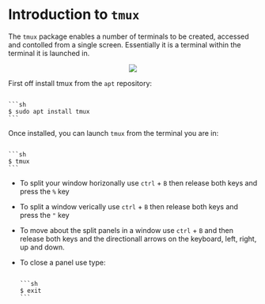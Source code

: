 # Introduction to `tmux`

The `tmux` package enables a number of terminals to be created, accessed and contolled from a single screen. Essentially it is a terminal within the terminal it is launched in. 

<div align=center>

![](https://thevaluable.dev/images/2019/tmux_boost/tmux-working-diagram.jpg)

</div>

First off install tmux from the `apt` repository:

~~~admonish terminal

```sh
$ sudo apt install tmux
```

~~~

Once installed, you can launch `tmux` from the terminal you are in:

~~~admonish terminal

```sh
$ tmux
```

~~~

- To split your window horizonally use `ctrl` + `B` then release both keys and press the `%` key

- To split a window verically use `ctrl` + `B` then release both keys and press the `"` key

- To move about the split panels in a window use `ctrl` + `B` and then release both keys and the directionall arrows on the keyboard, left, right, up and down.


- To close a panel use type:

    ~~~admonish terminal

    ```sh
    $ exit
    ```

    ~~~